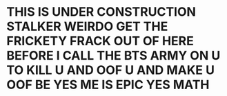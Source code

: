 # THIS IS UNDER CONSTRUCTION STALKER WEIRDO GET THE FRICKETY FRACK OUT OF HERE BEFORE I CALL THE BTS ARMY ON U TO KILL U AND OOF U AND MAKE U OOF BE YES ME IS EPIC YES MATH 
